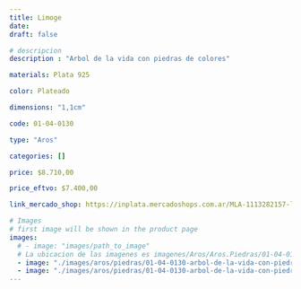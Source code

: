```yaml
---
title: Limoge
date: 
draft: false

# descripcion
description : "Arbol de la vida con piedras de colores"

materials: Plata 925

color: Plateado

dimensions: "1,1cm"

code: 01-04-0130

type: "Aros"

categories: []

price: $8.710,00

price_eftvo: $7.400,00

link_mercado_shop: https://inplata.mercadoshops.com.ar/MLA-1113282157-limoge-arbolitos-de-la-vida-en-nácar-y-plata-_JM

# Images
# first image will be shown in the product page
images:
  # - image: "images/path_to_image"
  # La ubicacion de las imagenes es imagenes/Aros/Aros.Piedras/01-04-0130-limoge
  - image: "./images/aros/piedras/01-04-0130-arbol-de-la-vida-con-piedras-de-colores_a.jpeg"
  - image: "./images/aros/piedras/01-04-0130-arbol-de-la-vida-con-piedras-de-colores_b.jpeg"
---
```

